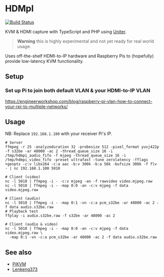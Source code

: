 # HDMpI

[![Build Status](https://github.com/asmblah/hdmpi/workflows/CI/badge.svg)](https://github.com/asmblah/hdmpi/actions?query=workflow%3ACI)

KVM & HDMI capture with TypeScript and PHP using [Uniter][].

> **Warning** this is highly experimental and not yet ready for real world usage.

Uses off-the-shelf HDMI-to-IP hardware and Raspberry Pis to (hopefully) provide low-latency KVM functionality.

## Setup

### Set up Pi to join both default VLAN & your HDMI-to-IP VLAN
https://engineerworkshop.com/blog/raspberry-pi-vlan-how-to-connect-your-rpi-to-multiple-networks/

## Usage

NB: Replace `192.168.1.100` with your receiver Pi's IP.

```shell
# Server
ffmpeg -r 25 -analyzeduration 32 -probesize 512 -pixel_format yuvj422p -f s32be -ar 48000 -ac 2 -thread_queue_size 16 -i /tmp/hdmpi_audio_fifo -f mjpeg -thread_queue_size 16 -i /tmp/hdmpi_video_fifo -preset ultrafast -tune zerolatency -fflags +genpts -c:v libx264 -c:a aac -b:v 300k -b:a 56k -bufsize 300k -f flv - | nc 192.168.1.100 5010

# Client (video)
nc -l 5010 | ffmpeg -i - -c:v mjpeg -an -f rawvideo video.mjpeg.raw
nc -l 5010 | ffmpeg -i - -map 0:0 -an -c:v mjpeg -f data video.mjpeg.raw

# Client (audio)
nc -l 5010 | ffmpeg -i - -map 0:1 -vn -c:a pcm_s32be -ar 48000 -ac 2 -f data audio.s32be.raw
# Playback test
ffplay -i audio.s32be.raw -f s32be -ar 48000 -ac 2

# Client (audio & video)
nc -l 5010 | ffmpeg -i - -map 0:0 -an -c:v mjpeg -f data video.mjpeg.raw \
  -map 0:1 -vn -c:a pcm_s32be -ar 48000 -ac 2 -f data audio.s32be.raw
```

## See also
- [PiKVM][]
- [Lenkeng373][]

[Lenkeng373]: https://github.com/toru173/Lenkeng373
[PiKVM]: https://pikvm.org/
[Uniter]: https://github.com/asmblah/uniter
